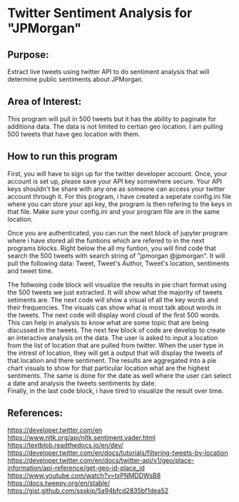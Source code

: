 # Twitter Sentiment Analysis for "JPMorgan" 

## Purpose: 
Extract live tweets using twitter API to do sentiment analysis that will determine
public sentiments about JPMorgan.


## Area of Interest:
This program will pull in 500 tweets but it has the ability to paginate for additiona data. 
The data is not limited to certian geo location. I am pulling 500 tweets that have geo 
location with them.  


## How to run this program
First, you will have to sign up for the twitter developer account. 
Once, your account is set up, please save your API key somewhere secure. Your API keys shouldn't be share with any one as someone can access your twitter account through it. 
For this program, i have created a seperate config.ini file where you can store your api key, the program is then refering to the keys in that file. Make sure your config.ini and your program file are in the same location. 

Once you are authenticated, you can run the next block of jupyter program where i have stored all the funtions which are refered to in the next programs blocks. 
Right below the all my funtion, you will find code that search the 500 tweets with search string of "jpmorgan @jpmorgan". It will pull the following data: Tweet, Tweet's Author, Tweet's location, sentiments and tweet time. 

The follwoing code block will visualize the results in pie chart format using the 500 tweets we just extracted. It will show what the majority of tweets setiments are. 
The next code will show a visual of all the key words and their frequencies. The visuals can show what is most talk about words in the tweets. 
The next code will display word cloud of the first 500 words. This can help in analysis to know what are some topic that are being discussed in the tweets. 
The next few block of code are develop to create an interactive analysis on the data. The user is asked to input a location from the list of location that are pulled from twitter. When the user type in the intrest of location, they will get a output that will display the tweets of that location and there sentiment. The results are aggregated into a pie chart visuals to show for that particular location what are the highest sentiments. The same is done for the date as well where the user can select a date and analysis the tweets sentiments by date.  
Finally, in the last code block, i have tired to visualize the result over time. 

## References: 
https://developer.twitter.com/en
https://www.nltk.org/api/nltk.sentiment.vader.html
https://textblob.readthedocs.io/en/dev/
https://developer.twitter.com/en/docs/tutorials/filtering-tweets-by-location
https://developer.twitter.com/en/docs/twitter-api/v1/geo/place-information/api-reference/get-geo-id-place_id
https://www.youtube.com/watch?v=txPNMDDWsB8
https://docs.tweepy.org/en/stable/
https://gist.github.com/ssskip/5a94bfcd2835bf1dea52
